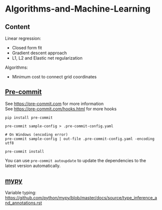 # Algorithms-and-Machine-Learning
## Content
Linear regression:
- Closed form fit
- Gradient descent approach
- L1, L2 and Elastic net regularization

Algorithms:
- Minimum cost to connect grid coordinates

## [Pre-commit](https://pre-commit.com/)
See https://pre-commit.com for more information \
See https://pre-commit.com/hooks.html for more hooks
```
pip install pre-commit

pre-commit sample-config > .pre-commit-config.yaml

# On Windows (encoding error)
pre-commit sample-config | out-file .pre-commit-config.yaml -encoding utf8

pre-commit install
```

You can use `pre-commit autoupdate` to update the dependencies to the latest version automatically.

## [mypy]()
Variable typing: \
https://github.com/python/mypy/blob/master/docs/source/type_inference_and_annotations.rst
